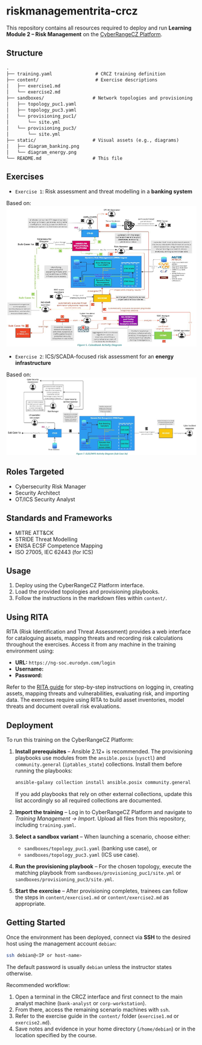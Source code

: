 # riskmanagementrita-crcz

This repository contains all resources required to deploy and run **Learning Module 2 – Risk Management** 
on the [CyberRangeCZ Platform](https://docs.platform.cyberrange.cz/).

## Structure

```
.
├── training.yaml                # CRCZ training definition
├── content/                     # Exercise descriptions
│   ├── exercise1.md
│   └── exercise2.md
├── sandboxes/                  # Network topologies and provisioning
│   ├── topology_puc1.yaml
│   ├── topology_puc3.yaml
│   └── provisioning_puc1/
│       └── site.yml
│   └── provisioning_puc3/
│       └── site.yml
├── static/                     # Visual assets (e.g., diagrams)
│   ├── diagram_banking.png
│   └── diagram_energy.png
└── README.md                   # This file
```

## Exercises

- `Exercise 1`: Risk assessment and threat modelling in a **banking system**  

Based on:
![Diagram banking](static/diagram_banking.png)

- `Exercise 2`: ICS/SCADA-focused risk assessment for an **energy infrastructure**

Based on:
![Diagram energy](static/diagram_energy.png)

## Roles Targeted

- Cybersecurity Risk Manager
- Security Architect
- OT/ICS Security Analyst

## Standards and Frameworks

- MITRE ATT&CK
- STRIDE Threat Modelling
- ENISA ECSF Competence Mapping
- ISO 27005, IEC 62443 (for ICS)

## Usage

1. Deploy using the CyberRangeCZ Platform interface.
2. Load the provided topologies and provisioning playbooks.
3. Follow the instructions in the markdown files within `content/`.

## Using RITA

RITA (Risk Identification and Threat Assessment) provides a web interface for
cataloguing assets, mapping threats and recording risk calculations throughout
the exercises. Access it from any machine in the training environment using:

- **URL:** `https://ng-soc.eurodyn.com/login`
- **Username:**
- **Password:**

Refer to the [RITA guide](content/rita_guide.md) for step-by-step instructions on logging in, creating assets, mapping threats and vulnerabilities, evaluating risk, and importing data. The exercises require using RITA to build asset inventories, model threats and document overall risk evaluations.

## Deployment

To run this training on the CyberRangeCZ Platform:

1. **Install prerequisites** – Ansible 2.12+ is recommended. The provisioning playbooks use modules from the `ansible.posix` (`sysctl`) and `community.general` (`iptables_state`) collections. Install them before running the playbooks:

   ```bash
   ansible-galaxy collection install ansible.posix community.general
   ```

   If you add playbooks that rely on other external collections, update this list accordingly so all required collections are documented.
2. **Import the training** – Log in to CyberRangeCZ Platform and navigate to *Training Management → Import*. Upload all files from this repository, including `training.yaml`.
3. **Select a sandbox variant** – When launching a scenario, choose either:
   - `sandboxes/topology_puc1.yaml` (banking use case), or
   - `sandboxes/topology_puc3.yaml` (ICS use case).
4. **Run the provisioning playbook** – For the chosen topology, execute the matching playbook from `sandboxes/provisioning_puc1/site.yml` or `sandboxes/provisioning_puc3/site.yml`.
5. **Start the exercise** – After provisioning completes, trainees can follow the steps in `content/exercise1.md` or `content/exercise2.md` as appropriate.

## Getting Started

Once the environment has been deployed, connect via **SSH** to the desired host using the management account `debian`:

```bash
ssh debian@<IP or host-name>
```

The default password is usually `debian` unless the instructor states otherwise.

Recommended workflow:

1. Open a terminal in the CRCZ interface and first connect to the main analyst machine (`bank-analyst` or `corp-workstation`).
2. From there, access the remaining scenario machines with `ssh`.
3. Refer to the exercise guide in the `content/` folder (`exercise1.md` or `exercise2.md`).
4. Save notes and evidence in your home directory (`/home/debian`) or in the location specified by the course.
